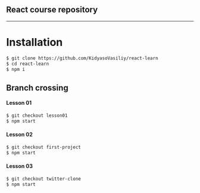 ## React course repository
___

# Installation
```sh
$ git clone https://github.com/KidyasoVasiliy/react-learn
$ cd react-learn
$ npm i
```

## Branch crossing

#### Lesson 01
```sh
$ git checkout lesson01
$ npm start
```
#### Lesson 02
```sh
$ git checkout first-project
$ npm start
```
#### Lesson 03
```sh
$ git checkout twitter-clone
$ npm start
```


